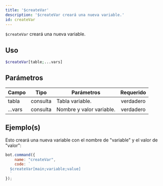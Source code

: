 ```yaml
---
title: '$createVar'
description: '$createVar creará una nueva variable.'
id: createVar
---
```


`$createVar` creará una nueva variable.

## Uso

```php
$createVar[table;...vars]
```

## Parámetros

| Campo   | Tipo     | Parámetros               | Requerido |
| ------- | -------- | ------------------------ |:---------:|
| tabla   | consulta | Tabla variable.          | verdadero |
| ...vars | consulta | Nombre y valor variable. | verdadero |

## Ejemplo(s)

Esto creará una nueva variable con el nombre de "variable" y el valor de "valor":

```javascript
bot.command({
    name: "createVar",
    code: `
  $createVar[main;variable;value]
  `
});
```